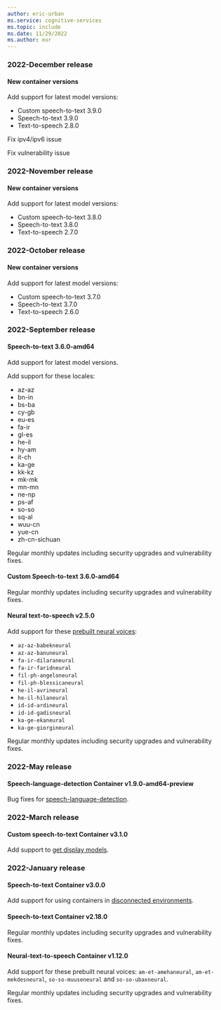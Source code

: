 ```yaml
---
author: eric-urban
ms.service: cognitive-services
ms.topic: include
ms.date: 11/29/2022
ms.author: eur
---
```



### 2022-December release

#### New container versions

Add support for latest model versions:
- Custom speech-to-text 3.9.0
- Speech-to-text 3.9.0
- Text-to-speech 2.8.0

Fix ipv4/ipv6 issue

Fix vulnerability issue

### 2022-November release

#### New container versions

Add support for latest model versions:
- Custom speech-to-text 3.8.0
- Speech-to-text 3.8.0
- Text-to-speech 2.7.0

### 2022-October release

#### New container versions

Add support for latest model versions:
- Custom speech-to-text 3.7.0
- Speech-to-text 3.7.0
- Text-to-speech 2.6.0

### 2022-September release

#### Speech-to-text 3.6.0-amd64

Add support for latest model versions.

Add support for these locales:
  * az-az
  * bn-in
  * bs-ba
  * cy-gb
  * eu-es
  * fa-ir
  * gl-es
  * he-il
  * hy-am
  * it-ch
  * ka-ge
  * kk-kz
  * mk-mk
  * mn-mn
  * ne-np
  * ps-af
  * so-so
  * sq-al
  * wuu-cn
  * yue-cn
  * zh-cn-sichuan

Regular monthly updates including security upgrades and vulnerability fixes.

#### Custom Speech-to-text 3.6.0-amd64

Regular monthly updates including security upgrades and vulnerability fixes.

#### Neural text-to-speech v2.5.0

Add support for these [prebuilt neural voices](../../language-support.md?tabs=tts):
   * `az-az-babekneural`
   * `az-az-banuneural`
   * `fa-ir-dilaraneural`
   * `fa-ir-faridneural`
   * `fil-ph-angeloneural`
   * `fil-ph-blessicaneural`
   * `he-il-avrineural`
   * `he-il-hilaneural`
   * `id-id-ardineural`
   * `id-id-gadisneural`
   * `ka-ge-ekaneural`
   * `ka-ge-giorgineural`

Regular monthly updates including security upgrades and vulnerability fixes.

### 2022-May release

#### Speech-language-detection Container v1.9.0-amd64-preview

Bug fixes for [speech-language-detection](~/articles/cognitive-services/speech-service/speech-container-howto.md).

### 2022-March release

#### Custom speech-to-text Container v3.1.0
Add support to [get display models](../../speech-container-howto.md#display-model-download-on-the-custom-speech-to-text-container).

### 2022-January release

#### Speech-to-text Container v3.0.0
Add support for using containers in [disconnected environments](../../../containers/disconnected-containers.md).

#### Speech-to-text Container v2.18.0
Regular monthly updates including security upgrades and vulnerability fixes.

#### Neural-text-to-speech Container v1.12.0
Add support for these prebuilt neural voices: `am-et-amehaneural`, `am-et-mekdesneural`, `so-so-muuseneural` and `so-so-ubaxneural`.

Regular monthly updates including security upgrades and vulnerability fixes.
